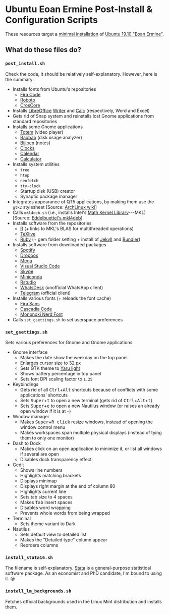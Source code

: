 # Ubuntu Eoan Ermine Post-Install & Configuration Scripts

These resources target a [minimal installation](https://askubuntu.com/questions/1032718/minimal-installation-details) of [Ubuntu 19.10 "Eoan Ermine"](https://wiki.ubuntu.com/EoanErmine/ReleaseNotes).


## What do these files do?

### `post_install.sh`

Check the code, it should be relatively self-explanatory.
However, here is the summary:

- Installs fonts from Ubuntu's repositories
  - [Fira Code](https://github.com/tonsky/FiraCode)
  - [Roboto](https://en.wikipedia.org/wiki/Roboto)
  - [CrosCore](https://en.wikipedia.org/wiki/Croscore_fonts)
- Installs [LibreOffice](https://www.libreoffice.org/) [Writer](https://www.libreoffice.org/discover/writer/) and [Calc](https://www.libreoffice.org/discover/calc/) (respectively, Word and Excel)
- Gets rid of Snap system and reinstalls lost Gnome applications from standard repositories
- Installs some Gnome applications
  - [Totem](https://wiki.gnome.org/Apps/Videos) (video player)
  - [Baobab](https://wiki.gnome.org/Apps/DiskUsageAnalyzer) (disk usage analyzer)
  - [Bijiben](https://wiki.gnome.org/Apps/Notes) (notes)
  - [Clocks](https://wiki.gnome.org/Apps/Clocks)
  - [Calendar](https://wiki.gnome.org/Apps/Calendar)
  - [Calculator](https://wiki.gnome.org/Apps/Calculator)
- Installs system utilities
  - `tree`
  - `htop`
  - `neofetch`
  - `tty-clock`
  - Startup disk (USB) creator
  - Synaptic package manager
- Integrates appearance of QT5 applications, by making them use the `gtk2` stylesheet [Source: [ArchLinux wiki](https://wiki.archlinux.org/index.php/Uniform_look_for_Qt_and_GTK_applications#QGtkStyle)]
- Calls `mkl4deb.sh` (i.e., installs Intel's [Math Kernel Library](https://software.intel.com/en-us/mkl)---MKL) [Source: [Eddelbuettel's mkl4deb](https://github.com/eddelbuettel/mkl4deb)]
- Installs software from the repositories
  - [R](https://www.r-project.org/) (+ links to MKL's BLAS for multithreaded operations)
  - [TeXlive](https://www.tug.org/texlive/)
  - [Ruby](https://www.ruby-lang.org/en/) (+ gem folder setting + install of [Jekyll](https://jekyllrb.com/) and [Bundler](https://bundler.io/))
- Installs software from downloaded packages
  - [Spotify](https://www.spotify.com)
  - [Dropbox](https://www.dropbox.com/)
  - [Mega](https://mega.nz/)
  - [Visual Studio Code](https://code.visualstudio.com/)
  - [Skype](https://www.skype.com)
  - [Miniconda](https://docs.conda.io/en/latest/miniconda.html)
  - [Rstudio](https://rstudio.com/)
  - [WhatsDesk](https://gitlab.com/zerkc/whatsdesk/) (unofficial WhatsApp client)
  - [Telegram](https://telegram.org/) (official client)
- Installs various fonts (+ reloads the font cache)
  - [Fira Sans](https://github.com/mozilla/Fira)
  - [Cascadia Code](https://github.com/microsoft/cascadia-code)
  - [Mononoki Nerd Font](https://github.com/ryanoasis/nerd-fonts/tree/master/patched-fonts/Mononoki)
- Calls `set_gsettings.sh` to set userspace preferences


### `set_gsettings.sh`

Sets various preferences for Gnome and Gnome applications

- Gnome interface
  - Makes the date show the weekday on the top panel
  - Enlarges cursor size to 32 px
  - Sets GTK theme to [Yaru light](https://github.com/ubuntu/yaru)
  - Shows battery percentage in top panel
  - Sets font DPI scaling factor to `1.25`
- Keybindings
  - Gets rid of all <kbd>Ctrl</kbd>+<kbd>Alt</kbd> shortcuts because of conflicts with some applications' shortcuts
  - Sets <kbd>Super</kbd>+<kbd>t</kbd> to open a new terminal (gets rid of <kbd>Ctrl</kbd>+<kbd>Alt</kbd>+<kbd>t</kbd>)
  - Sets <kbd>Super</kbd>+<kbd>e</kbd> to open a new Nautilus window (or raises an already open window if it is at `~`)
- Window manager
  - Makes <kbd>Super</kbd>+<kbd>R click</kbd> resize windows, instead of opening the window control menu
  - Makes workspaces span multiple physical displays (instead of tying them to only one monitor)
- Dash to Dock
  - Makes click on an open application to minimize it, or list all windows if several are open
  - Disables dock transparency effect
- Gedit
  - Shows line numbers
  - Highlights matching brackets
  - Displays minimap
  - Displays right margin at the end of column 80
  - Highlights current line
  - Sets tab size to 4 spaces
  - Makes <kbd>Tab</kbd> insert spaces
  - Disables word wrapping
  - Prevents whole words from being wrapped
- Terminal
  - Sets theme variant to Dark
- Nautilus
  - Sets default view to detailed list
  - Makes the "Detailed type" column appear
  - Reorders columns


### `install_stata16.sh`

The filename is self-explanatory.
[Stata](https://www.stata.com/) is a general-purpose statistical software package.
As an economist and PhD candidate, I'm bound to using it. :unamused:


### `install_lm_backgrounds.sh`

Fetches official backgrounds used in the Linux Mint distribution and installs them.
